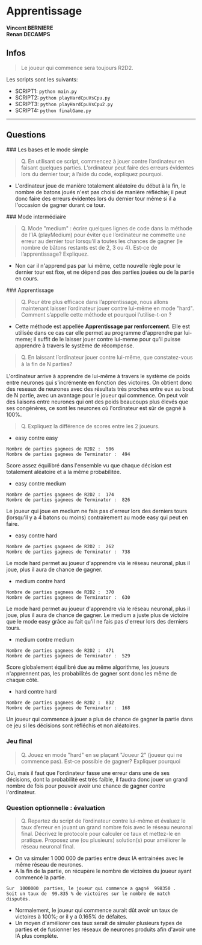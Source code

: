 # Apprentissage

**Vincent BERNIERE**  
**Renan DECAMPS**

## Infos

> Le joueur qui commence sera toujours R2D2.

Les scripts sont les suivants:
  - SCRIPT1: `python main.py`
  - SCRIPT2: `python playHardCpuVsCpu.py`
  - SCRIPT3: `python playHardCpuVsCpu2.py`
  - SCRIPT4: `python finalGame.py`

---
## Questions

### Les bases et le mode simple 
> Q. En utilisant ce script, commencez à jouer contre l’ordinateur en faisant quelques parties. L’ordinateur peut faire des erreurs évidentes lors du dernier tour; à l’aide du code, expliquez pourquoi.

- L'ordinateur joue de manière totalement aléatoire du début à la fin, le nombre de batons joués n'est pas choisi de manière réfléchie; il peut donc faire des erreurs évidentes lors du dernier tour même si il a l'occasion de gagner durant ce tour.

### Mode intermédiaire
> Q. Mode "medium" : écrire quelques lignes de code dans la méthode de l’IA (playMedium) pour éviter que l’ordinateur ne commette une erreur au dernier tour lorsqu’il a toutes les chances de gagner (le nombre de bâtons restants est de 2, 3 ou 4). Est-ce de l’apprentissage? Expliquez.

- Non car il n'apprend pas par lui même, cette nouvelle règle pour le dernier tour est fixe, et ne dépend pas des parties jouées ou de la partie en cours.

### Apprentissage
> Q. Pour être plus efficace dans l’apprentissage, nous allons maintenant laisser l’ordinateur jouer contre lui-même en mode "hard". Comment s’appelle cette méthode et pourquoi l’utilise-t-on ?

- Cette méthode est appellée **Apprentissage par renforcement**. Elle est utilisée dans ce cas car elle permet
au programme d'apprendre par lui-meme; il suffit de le laisser jouer contre lui-meme pour qu'il puisse apprendre à travers le système de récompense.

> Q. En laissant l’ordinateur jouer contre lui-même, que constatez-vous à la ﬁn de N parties? 

L'ordinateur arrive à apprendre de lui-même à travers le système de poids entre neurones qui s'incrémente en fonction des victoires. On obtient donc des reseaux de neurones avec des résultats très proches entre eux au bout de N partie, avec un avantage pour le joueur qui commence. On peut voir des liaisons entre neurones qui ont des poids beaucoups plus élevés que ses congénères, ce sont les neurones où l'ordinateur est sûr de gagné à 100%.

> Q. Expliquez la différence de scores entre les 2 joueurs. 

- easy contre easy
```
Nombre de parties gagnees de R2D2 :  506
Nombre de parties gagnees de Terminator :  494
```

Score assez équilibré dans l'ensemble vu que chaque décision est totalement aléatoire et a la même probabilitée.

- easy contre medium
```
Nombre de parties gagnees de R2D2 :  174
Nombre de parties gagnees de Terminator :  826
```

Le joueur qui joue en medium ne fais pas d'erreur lors des derniers tours (lorsqu'il y a 4 batons ou moins) contrairement au mode easy qui peut en faire.

- easy contre hard
```
Nombre de parties gagnees de R2D2 :  262
Nombre de parties gagnees de Terminator :  738
```

Le mode hard permet au joueur d'apprendre via le réseau neuronal, plus il joue, plus il aura de chance de gagner.

- medium contre hard
```
Nombre de parties gagnees de R2D2 :  370
Nombre de parties gagnees de Terminator :  630
```

Le mode hard permet au joueur d'apprendre via le réseau neuronal, plus il joue, plus il aura de chance de gagner. Le medium a juste plus de victoire que le mode easy grâce au fait qu'il ne fais pas d'erreur lors des derniers tours.

- medium contre medium
```
Nombre de parties gagnees de R2D2 :  471
Nombre de parties gagnees de Terminator :  529
```

Score globalement équilibré due au même algorithme, les joueurs n'apprennent pas, les probabilités de gagner sont donc les même de chaque côté.

- hard contre hard
```
Nombre de parties gagnees de R2D2 :  832
Nombre de parties gagnees de Terminator :  168
```

Un joueur qui commence à jouer a plus de chance de gagner la partie dans ce jeu si les décisions sont réfléchis et non aléatoires.

### Jeu ﬁnal 
> Q. Jouez en mode "hard" en se plaçant "Joueur 2" (joueur qui ne commence pas). Est-ce possible de gagner? Expliquer pourquoi

Oui, mais il faut que l'ordinateur fasse une erreur dans une de ses décisions, dont la probabilité est très faible, il faudra donc jouer un grand nombre de fois pour pouvoir avoir une chance de gagner contre l'ordinateur.

### Question optionnelle : évaluation  
> Q. Repartez du script de l’ordinateur contre lui-même et évaluez le taux d’erreur en jouant un grand
nombre fois avec le réseau neuronal final. Décrivez le protocole pour calculer ce taux et mettez-le
en pratique. Proposez une (ou plusieurs) solution(s) pour améliorer le réseau neuronal final.

- On va simuler 1 000 000 de parties entre deux IA entrainées avec le même réseau de neurones.
- A la fin de la partie, on récupère le nombre de victoires du joueur ayant commencé la partie.

```
Sur  1000000  parties, le joueur qui commence a gagné  998350 .
Soit un taux de  99.835 % de victoires sur le nombre de match disputés.
```

- Normalement, le joueur qui commence aurait dût avoir un taux de victoires à 100%; or il y a 0.165% de défaites.
- Un moyen d'améliorer ces taux serait de simuler plusieurs types de parties et de fusionner les réseaux de neurones
produits afin d'avoir une IA plus complète.